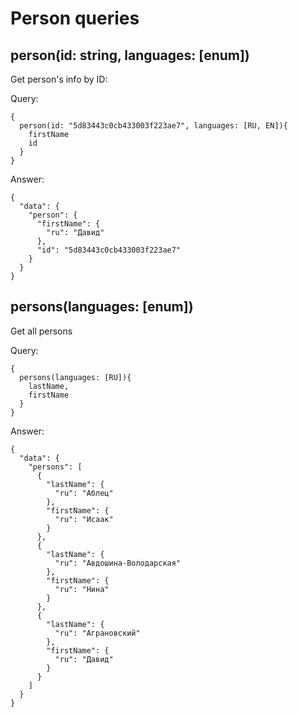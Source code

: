# Person queries
## person(id: string, languages: [enum])
Get person's info by ID:

Query:
```
{
  person(id: "5d83443c0cb433003f223ae7", languages: [RU, EN]){
    firstName
    id
  }
}
```
Answer:
```
{
  "data": {
    "person": {
      "firstName": {
        "ru": "Давид"
      },
      "id": "5d83443c0cb433003f223ae7"
    }
  }
}
```
## persons(languages: [enum])
Get all persons

Query:
```
{
  persons(languages: [RU]){
    lastName,
    firstName
  }
}
```
Answer:
```
{
  "data": {
    "persons": [
      {
        "lastName": {
          "ru": "Аблец"
        },
        "firstName": {
          "ru": "Исаак"
        }
      },
      {
        "lastName": {
          "ru": "Авдошина-Володарская"
        },
        "firstName": {
          "ru": "Нина"
        }
      },
      {
        "lastName": {
          "ru": "Аграновский"
        },
        "firstName": {
          "ru": "Давид"
        }
      }
    ]
  }
}
```
